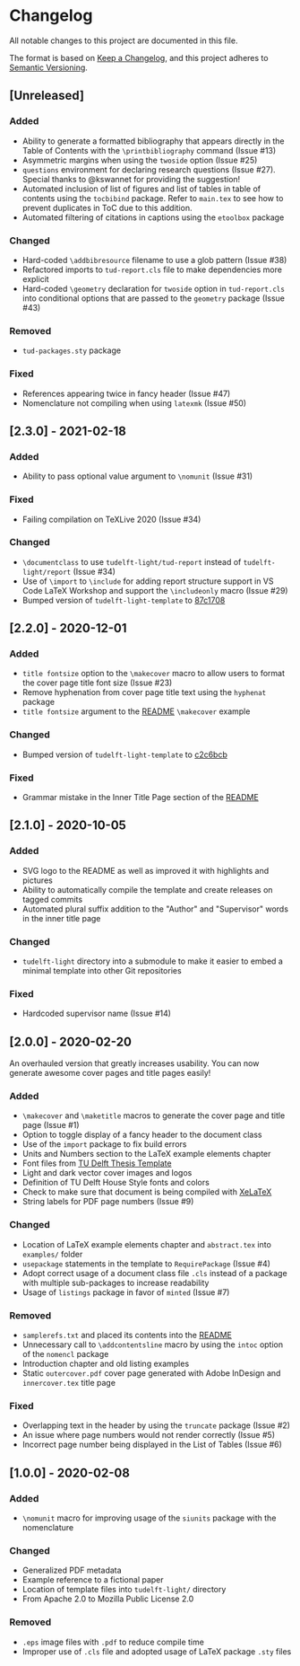 # Changelog

All notable changes to this project are documented in this file.

The format is based on [Keep a Changelog], and this project adheres to
[Semantic Versioning].

## [Unreleased]

### Added

- Ability to generate a formatted bibliography that appears directly
  in the Table of Contents with the `\printbibliography` command (Issue #13)
- Asymmetric margins when using the `twoside` option (Issue #25)
- `questions` environment for declaring research questions (Issue #27).
  Special thanks to @kswannet for providing the suggestion!
- Automated inclusion of list of figures and list of tables in
  table of contents using the `tocbibind` package. Refer to `main.tex` to
  see how to prevent duplicates in ToC due to this addition.
- Automated filtering of citations in captions using the `etoolbox` package

### Changed

- Hard-coded `\addbibresource` filename to use a glob pattern (Issue #38)
- Refactored imports to `tud-report.cls` file to make dependencies more
  explicit
- Hard-coded `\geometry` declaration for `twoside` option in `tud-report.cls`
  into conditional options that are passed to the `geometry` package (Issue
  #43)

### Removed

- `tud-packages.sty` package

### Fixed

- References appearing twice in fancy header (Issue #47)
- Nomenclature not compiling when using `latexmk` (Issue #50)

## [2.3.0] - 2021-02-18

### Added

- Ability to pass optional value argument to `\nomunit` (Issue #31)

### Fixed

- Failing compilation on TeXLive 2020 (Issue #34)

### Changed

- `\documentclass` to use `tudelft-light/tud-report` instead of
  `tudelft-light/report` (Issue #34)
- Use of `\import` to `\include` for adding report structure support in VS Code
  LaTeX Workshop and support the `\includeonly` macro (Issue #29)
- Bumped version of `tudelft-light-template` to
  [87c1708](https://github.com/skilkis/tudelft-light-template/commit/87c1708)

## [2.2.0] - 2020-12-01

### Added

- `title fontsize` option to the `\makecover` macro to allow users to
  format the cover page title font size (Issue #23)
- Remove hyphenation from cover page title text using the `hyphenat` package
- `title fontsize` argument to the [README] `\makecover` example

### Changed

- Bumped version of `tudelft-light-template` to [c2c6bcb]

### Fixed

- Grammar mistake in the Inner Title Page section of the [README]

## [2.1.0] - 2020-10-05

### Added

- SVG logo to the README as well as improved it with highlights and pictures
- Ability to automatically compile the template and create releases on tagged
  commits
- Automated plural suffix addition to the "Author" and "Supervisor" words
  in the inner title page

### Changed

- `tudelft-light` directory into a submodule to make it easier to embed
  a minimal template into other Git repositories

### Fixed

- Hardcoded supervisor name (Issue #14)

## [2.0.0] - 2020-02-20

An overhauled version that greatly increases usability. You can now generate
awesome cover pages and title pages easily!

### Added

- `\makecover` and `\maketitle` macros to generate the cover page and title
  page (Issue #1)
- Option to toggle display of a fancy header to the document class
- Use of the `import` package to fix build errors
- Units and Numbers section to the LaTeX example elements chapter
- Font files from [TU Delft Thesis Template]
- Light and dark vector cover images and logos
- Definition of TU Delft House Style fonts and colors
- Check to make sure that document is being compiled with [XeLaTeX]
- String labels for PDF page numbers (Issue #9)

### Changed

- Location of LaTeX example elements chapter and `abstract.tex` into
  `examples/` folder
- `usepackage` statements in the template to `RequirePackage` (Issue #4)
- Adopt correct usage of a document class file `.cls` instead of a package with
  multiple sub-packages to increase readability
- Usage of `listings` package in favor of `minted` (Issue #7)

### Removed

- `samplerefs.txt` and placed its contents into the [README]
- Unnecessary call to `\addcontentsline` macro by using the `intoc` option of
  the `nomencl` package
- Introduction chapter and old listing examples
- Static `outercover.pdf` cover page generated with Adobe InDesign and
  `innercover.tex` title page

### Fixed

- Overlapping text in the header by using the `truncate` package (Issue #2)
- An issue where page numbers would not render correctly (Issue #5)
- Incorrect page number being displayed in the List of Tables (Issue #6)

## [1.0.0] - 2020-02-08

### Added

- `\nomunit` macro for improving usage of the `siunits` package with the
  nomenclature

### Changed

- Generalized PDF metadata
- Example reference to a fictional paper
- Location of template files into `tudelft-light/` directory
- From Apache 2.0 to Mozilla Public License 2.0

### Removed

- `.eps` image files with `.pdf` to reduce compile time
- Improper use of `.cls` file and adopted usage of LaTeX package `.sty` files

<!-- Un-wrapped Text Below for References, Links, Images, etc. -->
[Keep a Changelog]: https://keepachangelog.com/en/1.0.0/
[Semantic Versioning]: https://semver.org/spec/v2.0.0.html
[README]: /README.md
[TU Delft Thesis Template]: https://d1rkab7tlqy5f1.cloudfront.net/Websections/TU%20Delft%20Huisstijl/report_style.zip
[XeLaTeX]: https://www.tug.org/xetex/
[c2c6bcb]: https://github.com/skilkis/tudelft-light-template/commit/c2c6bcb07863894689a3acc286e18907837b485e